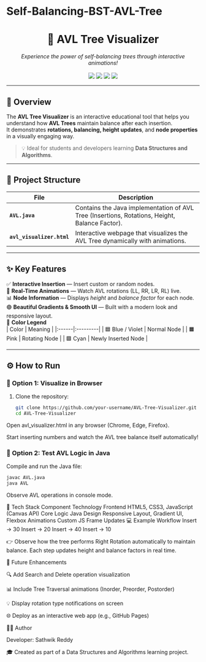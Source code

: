 # Self-Balancing-BST-AVL-Tree

<h1 align="center">🌳 AVL Tree Visualizer</h1>

<p align="center">
  <i>Experience the power of self-balancing trees through interactive animations!</i><br><br>
  <img src="https://img.shields.io/badge/Language-Java-orange?style=for-the-badge&logo=java" />
  <img src="https://img.shields.io/badge/Frontend-HTML%20%7C%20CSS%20%7C%20JS-blueviolet?style=for-the-badge&logo=javascript" />
  <img src="https://img.shields.io/badge/Visualization-Canvas%20API-teal?style=for-the-badge" />
  <img src="https://img.shields.io/badge/License-MIT-green?style=for-the-badge" />
</p>

---

## 🧠 Overview

The **AVL Tree Visualizer** is an interactive educational tool that helps you understand how **AVL Trees** maintain balance after each insertion.  
It demonstrates **rotations, balancing, height updates**, and **node properties** in a visually engaging way.

> 💡 Ideal for students and developers learning **Data Structures and Algorithms**.

---

## 📁 Project Structure

| File | Description |
|------|--------------|
| **`AVL.java`** | Contains the Java implementation of AVL Tree (Insertions, Rotations, Height, Balance Factor). |
| **`avl_visualizer.html`** | Interactive webpage that visualizes the AVL Tree dynamically with animations. |

---

## ✨ Key Features

✅ **Interactive Insertion** — Insert custom or random nodes.  
🌈 **Real-Time Animations** — Watch AVL rotations (LL, RR, LR, RL) live.  
📊 **Node Information** — Displays *height* and *balance factor* for each node.  
🟣 **Beautiful Gradients & Smooth UI** — Built with a modern look and responsive layout.  
🧩 **Color Legend**  
| Color | Meaning |
|:------|:---------|
| 🟦 Blue / Violet | Normal Node |
| 🟧 Pink | Rotating Node |
| 🟩 Cyan | Newly Inserted Node |

---

## ⚙️ How to Run

### 🔹 Option 1: Visualize in Browser
1. Clone the repository:
   ```bash
   git clone https://github.com/your-username/AVL-Tree-Visualizer.git
   cd AVL-Tree-Visualizer
Open avl_visualizer.html in any browser (Chrome, Edge, Firefox).

Start inserting numbers and watch the AVL tree balance itself automatically!

### 🔹 Option 2: Test AVL Logic in Java

Compile and run the Java file:
  ```bash
  javac AVL.java
  java AVL
```
Observe AVL operations in console mode.

🧩 Tech Stack
Component	Technology
Frontend	HTML5, CSS3, JavaScript (Canvas API)
Core Logic	Java
Design	Responsive Layout, Gradient UI, Flexbox
Animations	Custom JS Frame Updates
💻 Example Workflow
Insert → 30
Insert → 20
Insert → 40
Insert → 10


👉 Observe how the tree performs Right Rotation automatically to maintain balance.
Each step updates height and balance factors in real time.

🌱 Future Enhancements

🔍 Add Search and Delete operation visualization

📊 Include Tree Traversal animations (Inorder, Preorder, Postorder)

💡 Display rotation type notifications on screen

🌐 Deploy as an interactive web app (e.g., GitHub Pages)

👨‍💻 Author

Developer: Sathwik Reddy

🎓 Created as part of a Data Structures and Algorithms learning project.

